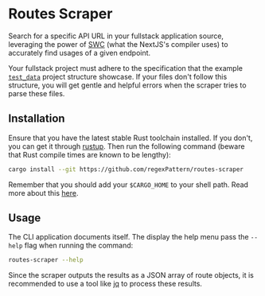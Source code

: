 # Routes Scraper

Search for a specific API URL in your fullstack application source, leveraging the power of [SWC](https://github.com/swc-project/swc) (what the NextJS's compiler uses) to accurately find usages of a given endpoint.

Your fullstack project must adhere to the specification that the example [`test_data`](https://github.com/regexPattern/routes-scraper/issues/1) project structure showcase. If your files don't follow this structure, you will get gentle and helpful errors when the scraper tries to parse these files.

## Installation

Ensure that you have the latest stable Rust toolchain installed. If you don't, you can get it through [rustup](https://rustup.rs/). Then run the following command (beware that Rust compile times are known to be lengthy):

```sh
cargo install --git https://github.com/regexPattern/routes-scraper
```

Remember that you should add your `$CARGO_HOME` to your shell path. Read more about this [here](https://rust-lang.github.io/rustup/installation/index.html).

## Usage 

The CLI application documents itself. The display the help menu pass the `--help` flag when running the command:

```sh
routes-scraper --help
```

Since the scraper outputs the results as a JSON array of route objects, it is recommended to use a tool like [jq](https://github.com/jqlang/jq) to process these results.
